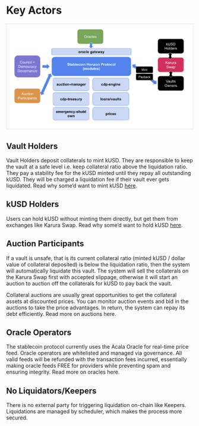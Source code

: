 # Key Actors

![](../../../.gitbook/assets/screen-shot-2021-07-29-at-10.39.07-pm.png)

## Vault Holders

Vault Holders deposit collaterals to mint kUSD. They are responsible to keep the vault at a safe level i.e. keep collateral ratio above the liquidation ratio. They pay a stability fee for the kUSD minted until they repay all outstanding kUSD. They will be charged a liquidation fee if their vault ever gets liquidated. Read why some’d want to mint kUSD [here](protocol-overview.md).

## kUSD Holders

Users can hold kUSD without minting them directly, but get them from exchanges like Karura Swap. Read why some’d want to hold kUSD [here](protocol-overview.md).

## Auction Participants

If a vault is unsafe, that is its current collateral ratio \(minted kUSD / dollar value of collateral deposited\) is below the liquidation ratio, then the system will automatically liquidate this vault. The system will sell the collaterals on the Karura Swap first with accepted slippage, otherwise it will start an auction to auction off the collaterals for kUSD to pay back the vault. 

Collateral auctions are usually great opportunities to get the collateral assets at discounted prices. You can monitor auction events and bid in the auctions to take the price advantages. In return, the system can repay its debt efficiently. Read more on auctions here.

## Oracle Operators

The stablecoin protocol currently uses the Acala Oracle for real-time price feed. Oracle operators are whitelisted and managed via governance. All valid feeds will be refunded with the transaction fees incurred, essentially making oracle feeds FREE for providers while preventing spam and ensuring integrity. Read more on oracles here.

## No Liquidators/Keepers

There is no external party for triggering liquidation on-chain like Keepers. Liquidations are managed by scheduler, which makes the process more secured.

